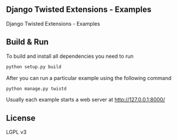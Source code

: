 ## Django Twisted Extensions - Examples
Django Twisted Extensions - Examples

## Build & Run
To build and install all dependencies you need to run
```sh
python setup.py build
```
After you can run a particular example using the following command
```sh
python manage.py twistd
```
Usually each example starts a web server at http://127.0.0.1:8000/

## License

LGPL v3
